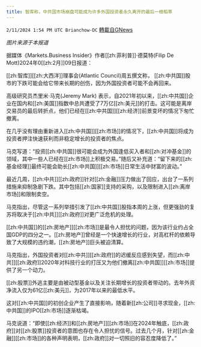 ```yaml
---
title: 智库称，中共国市场崩盘可能成为许多外国投资者永久离开的最后一根稻草
---
```

`2/11/2024 1:54 PM UTC Brianchow-DC` [轉載自GNews](https://gnews.org/articles/2298799)

*图片来源于本报道*

据媒体《Markets.Business Insider》作者[[zh:菲利普]]·德莫特(Filip De Mott)2024年0[[zh:2月]]09日报道：

[[zh:智库]][[zh:大西洋]]理事会(Atlantic Council)周五撰文称， [[zh:中共国]]股市的下跌可能会给它带来长期的创伤，因为外国投资者可能不会再回来。

高级研究员杰里米·马克(Jeremy Mark) 表示，自2021年初以来，[[zh:中共国]]企业在国内和[[zh:美国]]指数中总共遭受了7万亿[[zh:美元]]的打击。这可能是离岸交易员的最后转折点，他们已经在[[zh:中共国]][[zh:经济]]前景变坏的情况下匆忙撤离。

在几乎没有理由重新进入[[zh:中共国]][[zh:市场]]的情况下，[[zh:中共国]]将成为投资者押注快速获利而非稳定增长的投资者的焦点。

马克写道：“投资[[zh:中共国]]很可能会成为外国逢低买入者和[[zh:对冲基金]]的领域，其中一些人已经在[[zh:市场]]上积极交易。”随后又补充道：“留下来的[[zh:基金经理]]最终可能会助长[[zh:中共国]][[zh:市场]]日常生活中财富的波动。”

最近几周，[[zh:中共]][[zh:政府]]针对[[zh:金融]]压力做出了回应，出台了一系列措施来抑制急剧下跌。其中包括[[zh:国家]]支持的采购，以及限制进入[[zh:离岸市场]]和限制卖空。

马克指出，尽管这一系列举措引发了[[zh:中共国]]股指本周的上涨，但更强劲的复苏将取决于[[zh:中共]][[zh:政府]]对更广泛危机的处理。

[[zh:中共国]]的[[zh:房地产]][[zh:市场]]是最令人担忧的问题，因为该行业约占全国GDP的四分之一。[[zh:房地产]]曾经是一个快速增长的行业，对高杠杆的依赖导致了大规模的违约潮，[[zh:房地产]]巨头被迫清算。

马克指出，外国投资者对[[zh:中共]][[zh:政府]]的迟缓反应感到失望，而[[zh:中共]][[zh:政府]]2020年对科技行业的打压又为他们撤离[[zh:中共国]][[zh:市场]]提供了另一个动力。

[[zh:股票]]外逃主要是由被动型基金以及关注长期增长的投资者带动的。去年外资净流入仅为61亿[[zh:美元]]，为2017年以来的最低水平。

这对[[zh:中共国]]的初创企业产生了直接影响，随着新[[zh:公司]]寻求现金，[[zh:中共国]]的IPO[[zh:市场]]逐渐枯竭。

马克说道：“即使[[zh:经济]]和[[zh:房地产]][[zh:市场]]在2024年触底，[[zh:政府]]对[[zh:股票]]投资者的意图也存在令人担忧的信号。过去几个月，针对[[zh:金融]][[zh:市场]]的各种声明表明，[[zh:政府]]对一切照旧的容忍度降低了。”
